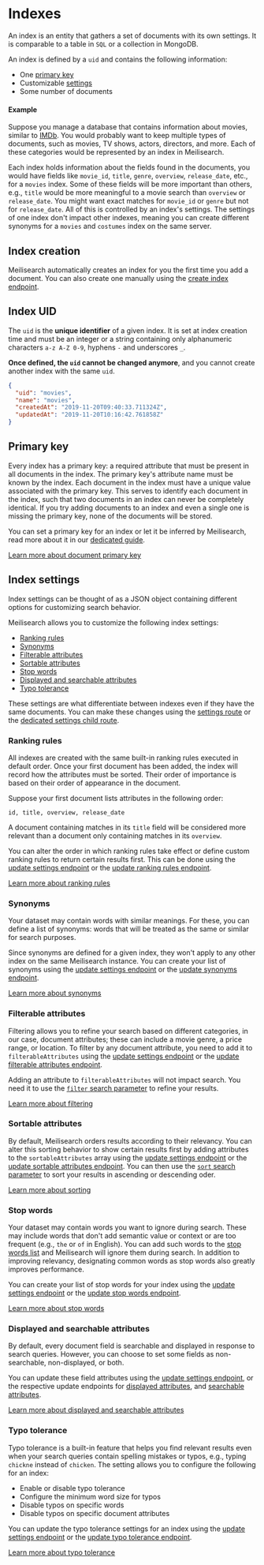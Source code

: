 # Indexes

An index is an entity that gathers a set of documents with its own settings. It is comparable to a table in `SQL` or a collection in MongoDB.

An index is defined by a `uid` and contains the following information:

- One [primary key](#primary-key)
- Customizable [settings](#index-settings)
- Some number of documents

#### Example

Suppose you manage a database that contains information about movies, similar to [IMDb](https://imdb.com/). You would probably want to keep multiple types of documents, such as movies, TV shows, actors, directors, and more. Each of these categories would be represented by an index in Meilisearch.

Each index holds information about the fields found in the documents, you would have fields like `movie_id`, `title`, `genre`, `overview`, `release_date`, etc., for a `movies` index. Some of these fields will be more important than others, e.g., `title` would be more meaningful to a movie search than `overview` or `release_date`. You might want exact matches for `movie_id` or `genre` but not for `release_date`. All of this is controlled by an index's settings. The settings of one index don't impact other indexes, meaning you can create different synonyms for a `movies` and `costumes` index on the same server.

## Index creation

Meilisearch automatically creates an index for you the first time you add a document. You can also create one manually using the [create index endpoint](/reference/api/indexes.md#create-an-index).

## Index UID

The `uid` is the **unique identifier** of a given index. It is set at index creation time and must be an integer or a string containing only alphanumeric characters `a-z A-Z 0-9`, hyphens `-` and underscores `_`.

**Once defined, the `uid` cannot be changed anymore**, and you cannot create another index with the same `uid`.

```json
{
  "uid": "movies",
  "name": "movies",
  "createdAt": "2019-11-20T09:40:33.711324Z",
  "updatedAt": "2019-11-20T10:16:42.761858Z"
}
```

## Primary key

Every index has a primary key: a required attribute that must be present in all documents in the index. The primary key's attribute name must be known by the index. Each document in the index must have a unique value associated with the primary key. This serves to identify each document in the index, such that two documents in an index can never be completely identical. If you try adding documents to an index and even a single one is missing the primary key, none of the documents will be stored.

You can set a primary key for an index or let it be inferred by Meilisearch, read more about it in our [dedicated guide](/learn/core_concepts/primary_key.md#setting-the-primary-key).

[Learn more about document primary key](/learn/core_concepts/primary_key.md#primary-key-2)

## Index settings

Index settings can be thought of as a JSON object containing different options for customizing search behavior.

Meilisearch allows you to customize the following index settings:

- [Ranking rules](#ranking-rules)
- [Synonyms](#synonyms)
- [Filterable attributes](#filterable-attributes)
- [Sortable attributes](#sortable-attributes)
- [Stop words](#stop-words)
- [Displayed and searchable attributes](#displayed-and-searchable-attributes)
- [Typo tolerance](#typo-tolerance)

These settings are what differentiate between indexes even if they have the same documents. You can make these changes using the [settings route](/reference/api/settings.md) or the [dedicated settings child route](/reference/api/settings.md#all-settings).

### Ranking rules

All indexes are created with the same built-in ranking rules executed in default order. Once your first document has been added, the index will record how the attributes must be sorted. Their order of importance is based on their order of appearance in the document.

Suppose your first document lists attributes in the following order:

```
id, title, overview, release_date
```

A document containing matches in its `title` field will be considered more relevant than a document only containing matches in its `overview`.

You can alter the order in which ranking rules take effect or define custom ranking rules to return certain results first. This can be done using the [update settings endpoint](/reference/api/settings.md#update-settings) or the [update ranking rules endpoint](/reference/api/ranking_rules.md#update-ranking-rules).

[Learn more about ranking rules](/learn/core_concepts/relevancy.md)

### Synonyms

Your dataset may contain words with similar meanings. For these, you can define a list of synonyms: words that will be treated as the same or similar for search purposes.

Since synonyms are defined for a given index, they won't apply to any other index on the same Meilisearch instance. You can create your list of synonyms using the [update settings endpoint](/reference/api/settings.md#update-settings) or the [update synonyms endpoint](/reference/api/synonyms.md#update-synonyms).

[Learn more about synonyms](/learn/configuration/synonyms.md)

### Filterable attributes

Filtering allows you to refine your search based on different categories, in our case, document attributes; these can include a movie genre, a price range, or location. To filter by any document attribute, you need to add it to `filterableAttributes` using the [update settings endpoint](/reference/api/settings.md#update-settings) or the [update filterable attributes endpoint](/reference/api/filterable_attributes.md#update-filterable-attributes).

Adding an attribute to `filterableAttributes` will not impact search. You need it to use the [`filter` search parameter](/reference/api/search.md#filter) to refine your results.

[Learn more about filtering](/learn/advanced/filtering_and_faceted_search.md)

### Sortable attributes

By default, Meilisearch orders results according to their relevancy. You can alter this sorting behavior to show certain results first by adding attributes to the `sortableAttributes` array using the [update settings endpoint](/reference/api/settings.md#update-settings) or the [update sortable attributes endpoint](/reference/api/sortable_attributes.md#update-sortable-attributes). You can then use the [`sort` search parameter](/reference/api/search.md#sort) to sort your results in ascending or descending oder.

[Learn more about sorting](/learn/advanced/sorting.md)

### Stop words

Your dataset may contain words you want to ignore during search. These may include words that don't add semantic value or context or are too frequent (e.g., `the` or `of` in English). You can add such words to the [stop words list](/reference/api/stop_words.md) and Meilisearch will ignore them during search. In addition to improving relevancy, designating common words as stop words also greatly improves performance.

You can create your list of stop words for your index using the [update settings endpoint](/reference/api/settings.md#update-settings) or the [update stop words endpoint](/reference/api/stop_words.md#update-stop-words).

[Learn more about stop words](/reference/api/stop_words.md)

### Displayed and searchable attributes

By default, every document field is searchable and displayed in response to search queries. However, you can choose to set some fields as non-searchable, non-displayed, or both.

You can update these field attributes using the [update settings endpoint](/reference/api/settings.md#update-settings), or the respective update endpoints for [displayed attributes](/reference/api/displayed_attributes.md#update-displayed-attributes), and [searchable attributes](/reference/api/searchable_attributes.md#update-searchable-attributes).

[Learn more about displayed and searchable attributes](/learn/configuration/displayed_searchable_attributes.md)

### Typo tolerance

Typo tolerance is a built-in feature that helps you find relevant results even when your search queries contain spelling mistakes or typos, e.g., typing `chickne` instead of `chicken`. The setting allows you to configure the following for an index:

- Enable or disable typo tolerance
- Configure the minimum word size for typos
- Disable typos on specific words
- Disable typos on specific document attributes

You can update the typo tolerance settings for an index using the [update settings endpoint](/reference/api/settings.md#update-settings) or the [update typo tolerance endpoint](/reference/api/typo_tolerance.md#update-typo-tolerance).

[Learn more about typo tolerance](/learn/configuration/typo_tolerance.md)
